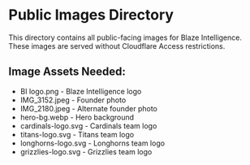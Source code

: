 # Public Images Directory

This directory contains all public-facing images for Blaze Intelligence.
These images are served without Cloudflare Access restrictions.

## Image Assets Needed:
- BI logo.png - Blaze Intelligence logo
- IMG_3152.jpeg - Founder photo
- IMG_2180.jpeg - Alternate founder photo
- hero-bg.webp - Hero background
- cardinals-logo.svg - Cardinals team logo
- titans-logo.svg - Titans team logo
- longhorns-logo.svg - Longhorns team logo
- grizzlies-logo.svg - Grizzlies team logo